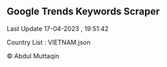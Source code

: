 

## Google Trends Keywords Scraper 
 
Last Update 17-04-2023 , 19:51:42

Country List :
VIETNAM.json



© Abdul Muttaqin 
